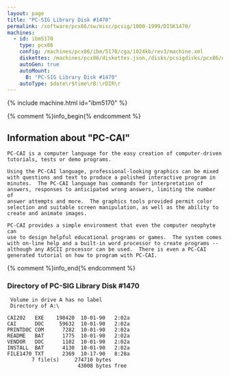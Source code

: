 ```yaml
---
layout: page
title: "PC-SIG Library Disk #1470"
permalink: /software/pcx86/sw/misc/pcsig/1000-1999/DISK1470/
machines:
  - id: ibm5170
    type: pcx86
    config: /machines/pcx86/ibm/5170/cga/1024kb/rev3/machine.xml
    diskettes: /machines/pcx86/diskettes.json,/disks/pcsigdisks/pcx86/diskettes.json
    autoGen: true
    autoMount:
      B: "PC-SIG Library Disk #1470"
    autoType: $date\r$time\rB:\rDIR\r
---
```


{% include machine.html id="ibm5170" %}

{% comment %}info_begin{% endcomment %}

## Information about "PC-CAI"

    PC-CAI is a computer language for the easy creation of computer-driven
    tutorials, tests or demo programs.
    
    Using the PC-CAI language, professional-looking graphics can be mixed
    with questions and text to produce a polished interactive program in
    minutes.  The PC-CAI language has commands for interpretation of
    answers, responses to anticipated wrong answers, limiting the number of
    answer attempts and more.  The graphics tools provided permit color
    selection and suitable screen manipulation, as well as the ability to
    create and animate images.
    
    PC-CAI provides a simple environment that even the computer neophyte can
    use to design helpful educational programs or games.  The system comes
    with on-line help and a built-in word processor to create programs --
    although any ASCII processor can be used.  There is even a PC-CAI
    generated tutorial on how to program with PC-CAI.
{% comment %}info_end{% endcomment %}


### Directory of PC-SIG Library Disk #1470

     Volume in drive A has no label
     Directory of A:\

    CAI202   EXE    198420  10-01-90   2:02a
    CAI      DOC     59632  10-01-90   2:02a
    PRINTDOC COM      7282  10-01-90   2:02a
    README   BAT      1775  10-01-90   2:02a
    VENDOR   DOC      1102  10-01-90   2:02a
    INSTALL  BAT      4130  10-01-90   2:02a
    FILE1470 TXT      2369  10-17-90   8:28a
            7 file(s)     274710 bytes
                           43008 bytes free
